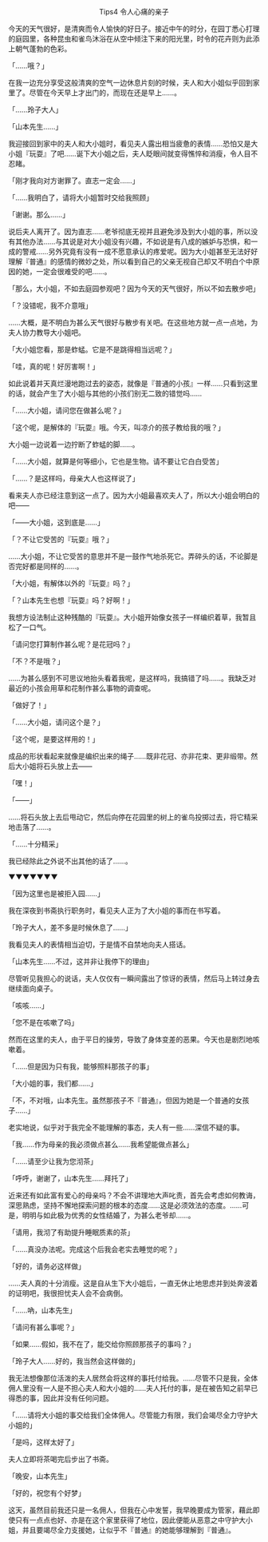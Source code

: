 <p align="center">Tips4 令人心痛的亲子</p>

今天的天气很好，是清爽而令人愉快的好日子。接近中午的时分，在园丁悉心打理的庭园里，各种昆虫和雀鸟沐浴在从空中倾注下来的阳光里，时令的花卉则为此添上朝气蓬勃的色彩。

「……哦？」

在我一边充分享受这般清爽的空气一边休息片刻的时候，夫人和大小姐似乎回到家里了。尽管在今天早上才出门的，而现在还是早上……。

「……玲子大人」

「山本先生……」

我迎接回到家中的夫人和大小姐时，看见夫人露出相当疲惫的表情……恐怕又是大小姐『玩耍』了吧……诞下大小姐之后，夫人眨眼间就变得憔悴和消瘦，令人目不忍睹。

「刚才我向对方谢罪了。直志一定会……」

「……我明白了，请将大小姐暂时交给我照顾」

「谢谢。那么……」

说后夫人离开了。因为直志……老爷彻底无视并且避免涉及到大小姐的事，所以没有其他办法……与其说是对大小姐没有兴趣，不如说是有八成的嫉妒与恐惧，和一成的警戒……另外究竟有没有一成不愿意承认的疼爱呢。因为大小姐甚至无法好好理解『普通』的感情的微妙之处，所以看到自己的父亲无视自己却又不明白个中原因的她，一定会很难受的吧……。

「那么，大小姐，不如去庭园参观吧？因为今天的天气很好，所以不如去散步吧」

「？没错呢，我不介意哦」

……大概，是不明白为甚么天气很好与散步有关吧。在这些地方就一点一点地，为夫人协力教导大小姐吧。

「大小姐您看，那是蚱蜢。它是不是跳得相当远呢？」

「哇，真的呢！好厉害啊！」

如此说着并天真烂漫地跑过去的姿态，就像是『普通的小孩』一样……只看到这里的话，就会产生了大小姐与其他的小孩们别无二致的错觉吗……

「……大小姐，请问您在做甚么呢？」

「这个呢，是解体的『玩耍』哦。今天，叫凉介的孩子教给我的哦？」

大小姐一边说着一边拧断了蚱蜢的脚……。

「……大小姐，就算是何等细小，它也是生物。请不要让它白白受苦」

「……？是这样吗，母亲大人也这样说了」

看来夫人亦已经注意到这一点了。因为大小姐最喜欢夫人了，所以大小姐会明白的吧——

「——大小姐，这到底是……」

「？不让它受苦的『玩耍』哦？」

……大小姐，不让它受苦的意思并不是一鼓作气地杀死它。弄碎头的话，不论脚是否完好都是同样的……。

「大小姐，有解体以外的『玩耍』吗？」

「？山本先生也想『玩耍』吗？好啊！」

我想方设法制止这种残酷的『玩耍』。大小姐开始像女孩子一样编织着草，我暂且松了一口气。

「请问您打算制作甚么呢？是花冠吗？」

「不？不是哦？」

……为甚么感到不可思议地抬头看着我呢，是这样吗，我搞错了吗……。我缺乏对最近的小孩会用草和花制作甚么事物的调查呢。

「做好了！」

「……大小姐，请问这个是？」

「这个呢，是要这样用的！」

成品的形状看起来就像是编织出来的绳子……既非花冠、亦非花束、更非缎带。然后大小姐将石头放上去——

「嘿！」

「——」

……将石头放上去后甩动它，然后向停在花园里的树上的雀鸟投掷过去，将它精采地击落了……。

「……十分精采」

我已经除此之外说不出其他的话了……。

▼▼▼▼▼▼▼

「因为这里也是被拒入园……」

我在深夜到书斋执行职务时，看见夫人正为了大小姐的事而在书写着。

「玲子大人，差不多是时候休息了……」

我看见夫人的表情相当迫切，于是情不自禁地向夫人搭话。

「山本先生……不过，这并非让我停下的理由」

尽管听见我担心的说话，夫人仅仅有一瞬间露出了惊讶的表情，然后马上转过身去继续面向桌子。

「咳咳……」

「您不是在咳嗽了吗」

然而在这里的夫人，由于平日的操劳，导致了身体变差的恶果。今天也是剧烈地咳嗽着。

「……但是因为只有我，能够照料那孩子的事」

「大小姐的事，我们都……」

「不，不对哦，山本先生。虽然那孩子不『普通』，但因为她是一个普通的女孩子……」

老实地说，似乎对于我完全不能理解的事态，夫人有一些……深信不疑的事。

「我……作为母亲的我必须做点甚么……我希望能做点甚么」

「……请至少让我为您沏茶」

「呼呼，谢谢了，山本先生……拜托了」

近来还有如此富有爱心的母亲吗？不会不讲理地大声叱责，首先会考虑如何教诲，深思熟虑，坚持不懈地探索问题的根本的态度……这是必须效法的态度。……可是，明明与如此极为优秀的女性结婚了，为甚么老爷却……。

「请用，我沏了有助提升睡眠质素的茶」

「……真没办法呢。完成这个后我会老实去睡觉的呢？」

「好的，请务必这样做」

……夫人真的十分消瘦。这是自从生下大小姐后，一直无休止地思虑并到处奔波着的证明吧，我很担忧夫人会不会病倒。

「……吶，山本先生」

「请问有甚么事呢？」

「如果……假如，我不在了，能交给你照顾那孩子的事吗？」

「玲子大人……好的，我当然会这样做的」

我无法想像那位活泼的夫人居然会将这样的事托付给我。……尽管不只是我，全体佣人里没有一人是不担心夫人和大小姐的……夫人托付的事，是在被告知之前早已得悉的事，因此并没有任何问题。

「……请将大小姐的事交给我们全体佣人。尽管能力有限，我们会竭尽全力守护大小姐的」

「是吗，这样太好了」

夫人立即将茶喝完后步出了书斋。

「晚安，山本先生」

「好的，祝您有个好梦」

这天，虽然目前我还只是一名佣人，但我在心中发誓，我早晚要成为管家，藉此即使只有一点点也好、亦是在这个家里获得了地位，因此便能从恶意之中守护大小姐，并且要竭尽全力支援她，让似乎不『普通』的她能够理解到『普通』。

